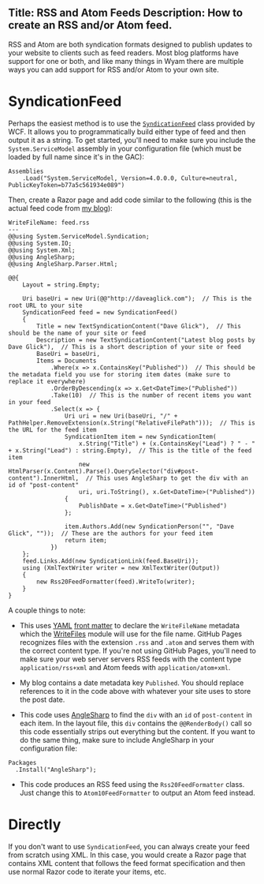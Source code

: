 Title: RSS and Atom Feeds
Description: How to create an RSS and/or Atom feed.
---
RSS and Atom are both syndication formats designed to publish updates to your website to clients such as feed readers. Most blog platforms have support for one or both, and like many things in Wyam there are multiple ways you can add support for RSS and/or Atom to your own site.

# SyndicationFeed

Perhaps the easiest method is to use the [`SyndicationFeed`](https://msdn.microsoft.com/en-us/library/system.servicemodel.syndication.syndicationfeed.aspx) class provided by WCF. It allows you to programmatically build either type of feed and then output it as a string. To get started, you'll need to make sure you include the `System.ServiceModel` assembly in your configuration file (which must be loaded by full name since it's in the GAC):

```
Assemblies
    .Load("System.ServiceModel, Version=4.0.0.0, Culture=neutral, PublicKeyToken=b77a5c561934e089")
```

Then, create a Razor page and add code similar to the following (this is the actual feed code from [my blog](http://daveaglick.com)):

```
WriteFileName: feed.rss
---
@@using System.ServiceModel.Syndication; 
@@using System.IO;
@@using System.Xml;
@@using AngleSharp;
@@using AngleSharp.Parser.Html;

@@{
	Layout = string.Empty;
	
	Uri baseUri = new Uri(@@"http://daveaglick.com");  // This is the root URL to your site
    SyndicationFeed feed = new SyndicationFeed()
    {
        Title = new TextSyndicationContent("Dave Glick"),  // This should be the name of your site or feed
        Description = new TextSyndicationContent("Latest blog posts by Dave Glick"),  // This is a short description of your site or feed
        BaseUri = baseUri,
        Items = Documents
            .Where(x => x.ContainsKey("Published"))  // This should be the metadata field you use for storing item dates (make sure to replace it everywhere)
            .OrderByDescending(x => x.Get<DateTime>("Published"))
            .Take(10)  // This is the number of recent items you want in your feed
            .Select(x => {             
                Uri uri = new Uri(baseUri, "/" + PathHelper.RemoveExtension(x.String("RelativeFilePath")));  // This is the URL for the feed item
                SyndicationItem item = new SyndicationItem(
                    x.String("Title") + (x.ContainsKey("Lead") ? " - " + x.String("Lead") : string.Empty),  // This is the title of the feed item
                    new HtmlParser(x.Content).Parse().QuerySelector("div#post-content").InnerHtml,  // This uses AngleSharp to get the div with an id of "post-content"
                    uri, uri.ToString(), x.Get<DateTime>("Published"))
                {
                    PublishDate = x.Get<DateTime>("Published")
                };

                item.Authors.Add(new SyndicationPerson("", "Dave Glick", ""));  // These are the authors for your feed item
                return item;
            })
    };
    feed.Links.Add(new SyndicationLink(feed.BaseUri));
    using (XmlTextWriter writer = new XmlTextWriter(Output))
    {
        new Rss20FeedFormatter(feed).WriteTo(writer);
    }        
}
```

A couple things to note:
  - This uses [YAML](/modules/yaml) [front matter](/modules/frontmatter) to declare the `WriteFileName` metadata which the [WriteFiles](/modules/writefiles) module will use for the file name. GitHub Pages recognizes files with the extension `.rss` and `.atom` and serves them with the correct content type. If you're not using GitHub Pages, you'll need to make sure your web server servers RSS feeds with the content type `application/rss+xml` and Atom feeds with `application/atom+xml`.
  
  - My blog contains a date metadata key `Published`. You should replace references to it in the code above with whatever your site uses to store the post date.
  
  - This code uses [AngleSharp](https://github.com/FlorianRappl/AngleSharp) to find the `div` with an `id` of `post-content` in each item. In the layout file, this `div` contains the `@@RenderBody()` call so this code essentially strips out everything but the content. If you want to do the same thing, make sure to include AngleSharp in your configuration file:
  
  ```
  Packages
	.Install("AngleSharp");
  ```
  
  - This code produces an RSS feed using the `Rss20FeedFormatter` class. Just change this to `Atom10FeedFormatter` to output an Atom feed instead.
  
# Directly

If you don't want to use `SyndicationFeed`, you can always create your feed from scratch using XML. In this case, you would create a Razor page that contains XML content that follows the feed format specification and then use normal Razor code to iterate your items, etc.
